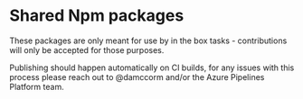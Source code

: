 # Shared Npm packages

These packages are only meant for use by in the box tasks - contributions will only be accepted for those purposes.

Publishing should happen automatically on CI builds, for any issues with this process please reach out to @damccorm and/or the Azure Pipelines Platform team.